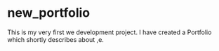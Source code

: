 # new_portfolio
This is my very first we development project. I have created a Portfolio which shortly describes about ,e.
